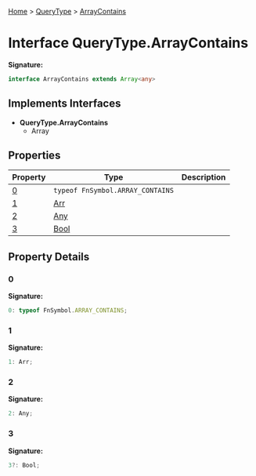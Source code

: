[Home](../../../index.md) &gt; [QueryType](../../querytype.md) &gt; [ArrayContains](./arraycontains.md)

# Interface QueryType.ArrayContains


<b>Signature:</b>

```typescript
interface ArrayContains extends Array<any> 
```

## Implements Interfaces

- <b>QueryType.ArrayContains</b>
    - Array

## Properties

|  Property | Type | Description |
|  --- | --- | --- |
|  [0](./arraycontains.md#0-property) | `typeof FnSymbol.ARRAY_CONTAINS` |  |
|  [1](./arraycontains.md#1-property) | [Arr](../types/arr.md) |  |
|  [2](./arraycontains.md#2-property) | [Any](../types/any.md) |  |
|  [3](./arraycontains.md#3-property) | [Bool](../types/bool.md) |  |

## Property Details

<a id="0-property"></a>

### 0

<b>Signature:</b>

```typescript
0: typeof FnSymbol.ARRAY_CONTAINS;
```

<a id="1-property"></a>

### 1

<b>Signature:</b>

```typescript
1: Arr;
```

<a id="2-property"></a>

### 2

<b>Signature:</b>

```typescript
2: Any;
```

<a id="3-property"></a>

### 3

<b>Signature:</b>

```typescript
3?: Bool;
```
